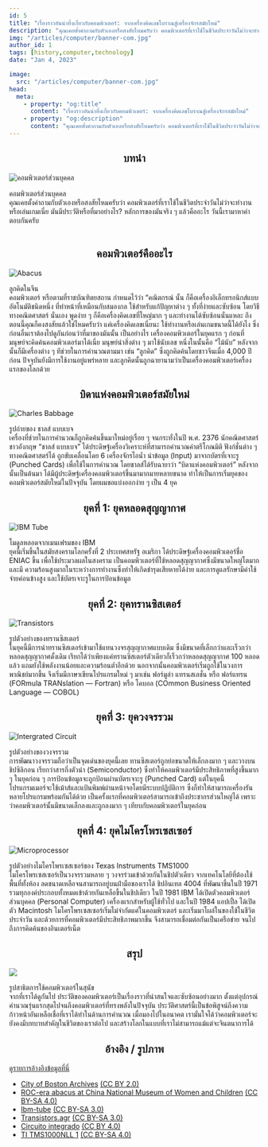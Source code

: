 ```yaml
---
id: 5
title: "เรื่องราวอันน่าทึ่งเกี่ยวกับคอมพิวเตอร์: จากเครื่องคิดเลขโบราณสู่เครื่องจักรสมัยใหม่"
description: "คุณเคยตั้งคำถามกับตัวเองหรือสงสัยไหมครับว่า คอมพิวเตอร์ที่เราใช้ในชีวิตประจำวันไม่ว่าจะทำงานหรือเล่นเกมเนี่ย มันมีประวัติหรือที่มาอย่างไร?"
img: "/articles/computer/banner-com.jpg"
author_id: 1
tags: [history,computer,technology]
date: "Jan 4, 2023"

image:
  src: "/articles/computer/banner-com.jpg"
head:
  meta:
    - property: "og:title"
      content: "เรื่องราวอันน่าทึ่งเกี่ยวกับคอมพิวเตอร์: จากเครื่องคิดเลขโบราณสู่เครื่องจักรสมัยใหม่"
    - property: "og:description"
      content: "คุณเคยตั้งคำถามกับตัวเองหรือสงสัยไหมครับว่า คอมพิวเตอร์ที่เราใช้ในชีวิตประจำวันไม่ว่าจะทำงานหรือเล่นเกมเนี่ย มันมีประวัติหรือที่มาอย่างไร?"
---
```


<center><h2 id="introduction">บทนำ</h2></center> 

![คอมพิวเตอร์ส่วนบุคคล](/articles/computer/home-com.jpg)<figcaption>คอมพิวเตอร์ส่วนบุคคล</figcaption>
คุณเคยตั้งคำถามกับตัวเองหรือสงสัยไหมครับว่า คอมพิวเตอร์ที่เราใช้ในชีวิตประจำวันไม่ว่าจะทำงานหรือเล่นเกมเนี่ย มันมีประวัติหรือที่มาอย่างไร? หลักการของมันจริง ๆ แล้วคืออะไร วันนี้เรามาหาคำตอบกันครับ

<div class="divider" style="height: 2px"></div>

<center><h2 id="what-is-computer">คอมพิวเตอร์คืออะไร</h2></center>

![Abacus](/articles/computer/abacus.jpg)<figcaption>ลูกคิดในจีน</figcaption>
คอมพิวเตอร์ หรือตามที่ราชบัณฑิตยสถาน กำหนดไว้ว่า “คณิตกรณ์ นั้น ก็คือเครื่องอิเล็กทรอนิกส์แบบอัตโนมัติชนิดหนึ่ง ที่ทำหน้าที่เหมือนกับสมองกล ใช้สำหรับแก้ปัญหาต่าง ๆ ทั้งที่ง่ายและซับซ้อน โดยวิธีทางคณิตศาสตร์ นั่นเอง
พูดง่าย ๆ ก็คือเครื่องคิดเลขที่ใหญ่มาก ๆ และทำงานได้ซับซ้อนนั่นแหละ
ถึงตอนนี้คุณก็คงสงสัยแล้วใช่ไหมครับว่า แค่เครื่องคิดเลขเนี่ยนะ ใช้ทำงานหรือเล่นเกมขนาดนี้ได้ยังไง ซึ่งก่อนอื่นเราต้องไปดูกันก่อนว่าที่มาของมันนั้น เป็นอย่างไร
เครื่องคอมพิวเตอร์ในยุคแรก ๆ
ก่อนที่มนุษย์จะคิดค้นคอมพิวเตอร์มาได้เนี่ย มนุษย์นำสิ่งต่าง ๆ มาใช้นับเลข หนึ่งในนั้นคือ “ไม้นับ” หลังจากนั้นก็มีเครื่องต่าง ๆ ทีช่วยในการคำนวณตามมา เช่น “ลูกคิด” ซึ่งถูกคิดค้นโดยชาวจีนเมื่อ 4,000 ปีก่อน ปัจจุบันยังมีการใช้งานอยู่แพร่หลาย และลูกคิดนั้นถูกฉายานามว่าเป็นเครื่องคอมพิวเตอร์เครื่องแรกของโลกด้วย

<div class="divider"></div>

<center><h2 id="father-of-computer">บิดาแห่งคอมพิวเตอร์สมัยใหม่</h2></center>

![Charles Babbage](/articles/computer/babbage.jpg)<figcaption>รูปถ่ายของ ชาลส์ แบบเบจ</figcaption>
เครื่องที่ช่วยในการคำนวณก็ถูกคิดค้นขึ้นมาใหม่อยู่เรื่อย ๆ จนกระทั่งในปี พ.ศ. 2376 นักคณิตศาสตร์ชาวอังกฤษ “ชาลส์ แบบเบจ” ได้ประดิษฐ์เครื่องวิเคราะห์ที่สามารถคำนวณค่าตรีโกณมิติ ฟังก์ชั่นต่าง ๆ ทางคณิตศาสตร์ได้ ถูกขับเคลื่อนโดย 6 เครื่องจักรไอน้ำ นำข้อมูล (Input) มาจากบัตรที่เจาะรู (Punched Cards) เพื่อใช้ในการคำนวณ โดยชาลส์ได้รับฉายาว่า “บิดาแห่งคอมพิวเตอร์”
หลังจากนั้นเป็นต้นมา ได้มีผู้ประดิษฐ์เครื่องคอมพิวเตอร์ขึ้นมามากมายหลายขนาด ทำให้เป็นการเริ่มยุคของคอมพิวเตอร์สมัยใหม่ในปัจจุบัน โดยผมขอแบ่งออกง่าย ๆ เป็น 4 ยุค

<div class="divider"></div>

<center><h2 id="1stgen">ยุคที่ 1: ยุคหลอดสุญญากาศ</h2></center>

![IBM Tube](/articles/computer/Ibm-tube.jpg)<figcaption>โมดูลหลอดจากเมนเฟรมของ IBM</figcaption>
ยุคนี้เริ่มขึ้นในสมัยสงครามโลกครั้งที่ 2 ประเทศสหรัฐ อเมริกา
ได้ประดิษฐ์เครื่องคอมพิวเตอร์ชื่อ ENIAC ขึ้น เพื่อใช้ประมวลผลในสงคราม  เป็นคอมพิวเตอร์ที่ใช้หลอดสุญญากาศซึ่งมีขนาดใหญ่โตมาก และมี
ความร้อนสูงมากในระหว่างการทำงานซึ่งทำให้เกิดชำรุดเสียหายได้ง่าย และการดูแลรักษามีค่าใช้จ่ายค่อนข้างสูง และใช้บัตรเจาะรูในการป้อนข้อมูล

<div class="divider"></div>

<center><h2 id="2ndgen">ยุคที่ 2: ยุคทรานซิสเตอร์</h2></center>

![Transistors](/articles/computer/transistors.jpg)<figcaption>รูปตัวอย่างของทรานซิสเตอร์</figcaption>
ในยุคนี้มีการนำทรานซิสเตอร์เข้ามาใช้แทนวงจรสุญญากาศแบบเดิม ซึ่งมีขนาดที่เล็กกว่าและเร็วกว่าหลอดสุญญากาศดั้งเดิม เรียกได้ว่าเพียงแค่ทรานซิสเตอร์ตัวเดียวก็เร็วกว่าหลอดสุญญากาศ 100 หลอดแล้ว แถมยังใช้พลังงานน้อยและความร้อนต่ำอีกด้วย นอกจากนั้นคอมพิวเตอร์เริ่มถูกใช้ในวงการพาณิชย์มากขึ้น จึงเริ่มมีภาษาเขียนโปรแกรมใหม่ ๆ มาเช่น ฟอร์มูล่า แทรนสเลชั่น หรือ ฟอร์แทรน (FORmula TRANslation — Fortran) หรือ โคบอล (COmmon Business Oriented Language — COBOL)

<div class="divider"></div>

<center><h2 id="3rdgen">ยุคที่ 3: ยุควงจรรวม</h2></center>

![Intergrated Circuit](/articles/computer/ic.jpg)<figcaption>รูปตัวอย่างของวงจรรวม</figcaption>
การพัฒนาวงจรรวมถือว่าเป็นจุดเด่นของยุคนี้เลย ทานซิสเตอร์ถูกย่อขนาดให้เล็กลงมาก ๆ และวางบนชิปซิลิกอน เรียกว่าสารกึ่งตัวนำ (Semiconductor) ซึ่งทำให้คอมพิวเตอร์มีประสิทธิภาพที่สูงขึ้นมาก ๆ
ในยุคก่อน ๆ การป้อนข้อมูลจะถูกป้อนผ่านบัตรเจาะรู (Punched Card) แต่ในยุคนี้โปรแกรมเมอร์จะใช้เม้าส์และแป้นพิมพ์ผ่านหน้าจอโดยมีระบบปฏิบัติการ ซึ่งก็ทำให้สามารถเครื่องรันหลายโปรแกรมพร้อมกันได้ด้วย
เป็นครั้งแรกที่คอมพิวเตอร์สามารถเข้าถึงประชากรส่วนใหญ่ได้ เพราะว่าคอมพิวเตอร์นั้นมีขนาดเล็กลงและถูกลงมาก ๆ เทียบกับคอมพิวเตอร์ในยุคก่อน

<div class="divider"></div>

<center><h2 id="4thgen">ยุคที่ 4: ยุคไมโครโพรเซสเซอร์</h2></center>

![Microprocessor](/articles/computer/microprocessor.jpg)<figcaption>รูปตัวอย่างไมโครโพรเซสเซอร์ของ Texas Instruments TMS1000</figcaption>
ไมโครโพรเซสเซอร์เป็นวงจรรวมหลาย ๆ วงจรร่วมเข้าด้วยกันในชิปตัวเดียว จากเทคโนโลยีที่ต้องใช้พื้นที่ทั้งห้อง ลดขนาดเหลือจนสามารถอยู่บนฝ่ามือของเราได้ ชิปอินเทล 4004 ที่พัฒนาขึ้นในปี 1971 รวมทุกองค์ประกอบทั้งหมดเข้าด้วยกันเหลือขึ้นในชิปเดียว
ในปี 1981 IBM ได้เปิดตัวคอมพิวเตอร์ส่วนบุคคล (Personal Computer) เครื่องแรกสำหรับผู้ใช้ทั่วไป และในปี 1984 แอปเปิ้ล ได้เปิดตัว Macintosh
ไมโครโพรเซสเซอร์เริ่มไม่จำกัดแค่ในคอมพิวเตอร์ และเริ่มมาโผล่ในของใช้ในชีวิตประจำวัน
และด้วยการที่คอมพิวเตอร์มีประสิทธิภาพมากขึ้น จึงสามารถเชื่อมต่อกันเป็นเครือข่าย จนไปถึงการคิดค้นของอินเตอร์เน็ต

<div class="divider"></div>

<center><h2 id="conclusion">สรุป</h2></center>

![](/articles/computer/what-the-dog-doin.jpg)<figcaption>รูปสาธิตการใช้คอมพิวเตอร์ในสุนัข</figcaption>
จากที่เราได้ดูกันไป ประวัติของคอมพิวเตอร์เป็นเรื่องราวที่น่าสนใจและซับซ้อนอย่างมาก ตั้งแต่อุปกรณ์คำนวณรุ่นแรกสุดไปจนถึงคอมพิวเตอร์ที่ทรงพลังในปัจจุบัน ประวัติศาสตร์นี้เป็นข้อพิสูจน์ถึงความก้าวหน้าอันเหลือเชื่อที่เราได้ทำในด้านการคำนวณ เมื่อมองไปในอนาคต เรามั่นใจได้ว่าคอมพิวเตอร์จะยังคงมีบทบาทสำคัญในชีวิตของเราต่อไป และสร้างโลกในแบบที่เราไม่สามารถแม้แต่จะจินตนาการได้

<div class="divider"></div>

<center><h2 id="ref">อ้างอิง / รูปภาพ</h2></center>

[ดูรายการอ้างอิงข้อมูลที่นี่](https://docs.google.com/document/d/1hU0v1TTin88iB-HaLV51ZiCDxGSrhq6ouKogKGNbT4Y/view#heading=h.a87upbgpq6uy)

- [City of Boston Archives](https://flickr.com/photos/48039697@N05/9519690162) [(CC BY 2.0)](https://creativecommons.org/licenses/by/2.0/)
- [ROC-era abacus at China National Museum of Women and Children](https://commons.wikimedia.org/wiki/File:ROC-era_abacus_at_China_National_Museum_of_Women_and_Children_(20210909140914).jpg) [(CC BY-SA 4.0)](https://creativecommons.org/licenses/by-sa/4.0/)
- [Ibm-tube](https://commons.wikimedia.org/wiki/File:Ibm-tube.jpg) [(CC BY-SA 3.0)](https://creativecommons.org/licenses/by-sa/3.0/)
- [Transistors.agr](https://commons.wikimedia.org/wiki/File:Transistors.agr.jpg) [(CC BY-SA 3.0)](https://creativecommons.org/licenses/by-sa/3.0/)
- [Circuito integrado](https://commons.wikimedia.org/wiki/File:Circuito_integrado.jpg) [(CC BY 4.0)](https://creativecommons.org/licenses/by/4.0/)
- [TI TMS1000NLL 1](https://commons.wikimedia.org/wiki/File:TI_TMS1000NLL_1.jpg) [(CC BY-SA 4.0)](https://creativecommons.org/licenses/by-sa/4.0/)
